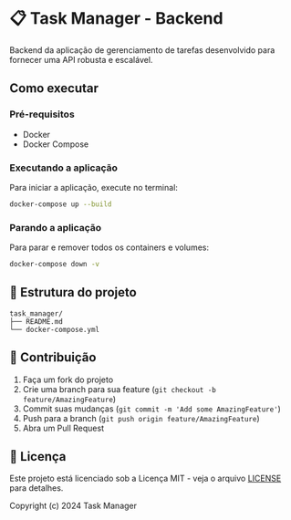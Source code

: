 # 📋 Task Manager - Backend

Backend da aplicação de gerenciamento de tarefas desenvolvido para fornecer uma API robusta e escalável.

##  Como executar

### Pré-requisitos
- Docker
- Docker Compose

### Executando a aplicação

Para iniciar a aplicação, execute no terminal:

```bash
docker-compose up --build
```

### Parando a aplicação

Para parar e remover todos os containers e volumes:

```bash
docker-compose down -v
```

## 📁 Estrutura do projeto

```
task_manager/
├── README.md
└── docker-compose.yml
```

## 🤝 Contribuição

1. Faça um fork do projeto
2. Crie uma branch para sua feature (`git checkout -b feature/AmazingFeature`)
3. Commit suas mudanças (`git commit -m 'Add some AmazingFeature'`)
4. Push para a branch (`git push origin feature/AmazingFeature`)
5. Abra um Pull Request

## 📄 Licença

Este projeto está licenciado sob a Licença MIT - veja o arquivo [LICENSE](LICENSE) para detalhes.

Copyright (c) 2024 Task Manager
